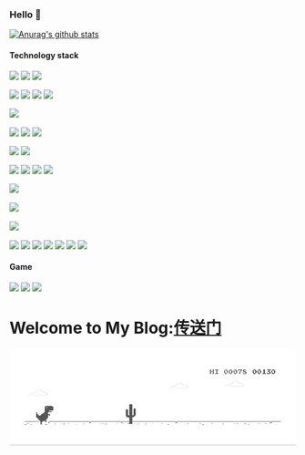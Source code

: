 ### Hello 👋

[![Anurag's github stats](https://github-readme-stats.vercel.app/api?username=piaohan&show_icons=true&theme=onedark)](https://blog.mypzh.com)&ensp;

#### Technology stack
[![](https://img.shields.io/badge/-Linux-fcc624?style=flat-square&logo=linux&logoColor=white)]()
[![](https://img.shields.io/badge/-macOS-292e33?style=flat-square&logo=apple&logoColor=ffffff)]()
[![](https://img.shields.io/badge/-Windows-2376bc?style=flat-square&logo=windows&logoColor=ffffff)]()

[![](https://img.shields.io/badge/-Java-007396?style=flat-square&logo=java&logoColor=ffffff)]()
[![](https://img.shields.io/badge/-PHP-777BB4?style=flat-square&logo=PHP&logoColor=ffffff)]()
[![](https://img.shields.io/badge/-Python-3776AB?style=flat-square&logo=python&logoColor=ffffff)]()
[![](https://img.shields.io/badge/-go-00ADD8?style=flat-square&logo=go&logoColor=ffffff)]()

[![](https://img.shields.io/badge/-Laravel-FF2D20?style=flat-square&logo=laravel&logoColor=ffffff)]()

[![](https://img.shields.io/badge/-Redis-dc382d?style=flat-square&logo=redis&logoColor=white)]()
[![](https://img.shields.io/badge/-MongoDB-47A248?style=flat-square&logo=MongoDB&logoColor=white)]()
[![](https://img.shields.io/badge/-MySQL-003545?style=flat-square&logo=mysql&logoColor=white)]()

[![](https://img.shields.io/badge/-Vagrant-1563FF?style=flat-square&logo=vagrant&logoColor=ffffff)]()
[![](https://img.shields.io/badge/-Docker-2496ED?style=flat-square&logo=docker&logoColor=ffffff)]()

[![](https://img.shields.io/badge/-HTML5-E34F26?style=flat-square&logo=html5&logoColor=white)]()
[![](https://img.shields.io/badge/-CSS3-1572B6?style=flat-square&logo=css3&logoColor=white)]()
[![](https://img.shields.io/badge/-Vue.js-4fc08d?style=flat-square&logo=vue.js&logoColor=ffffff)]()
[![](https://img.shields.io/badge/-Node.js-43853d?style=flat-square&logo=node.js&logoColor=ffffff)]()

[![](https://img.shields.io/badge/-Git-f05032?style=flat-square&logo=git&logoColor=white)]()

[![](https://img.shields.io/badge/-Nginx-269539?style=flat-square&logo=nginx&logoColor=ffffff)]()

[![](https://img.shields.io/badge/-Ethereum-3C3C3D?style=flat-square&logo=ethereum&logoColor=ffffff)]()

[![](https://img.shields.io/badge/-JavaScript-f7e018?style=flat-square&logo=javascript&logoColor=white)]()
[![](https://img.shields.io/badge/-Bootstrap-563D7C?style=flat-square&logo=bootstrap&logoColor=white)]()
[![](https://img.shields.io/badge/-NPM-cb3837?style=flat-square&logo=npm&logoColor=white)]()
[![](https://img.shields.io/badge/-Gulp-CF4647?style=flat-square&logo=gulp&logoColor=ffffff)]()
[![](https://img.shields.io/badge/-Bower-EF5734?style=flat-square&logo=bower&logoColor=ffffff)]()
[![](https://img.shields.io/badge/-Composer-885630?style=flat-square&logo=composer&logoColor=ffffff)]()
[![](https://img.shields.io/badge/-ElasticSearch-005571?style=flat-square&logo=elasticsearch&logoColor=white)]()


#### Game

[![](https://img.shields.io/badge/-Nintendo%20Switch-D12228?style=flat-square&logo=nintendo%20switch&logoColor=ffffff)]()
[![](https://img.shields.io/badge/-Xbox-107C10?style=flat-square&logo=xbox&logoColor=ffffff)]()
[![](https://img.shields.io/badge/Steam-171a21?style=flat-square&logo=steam&logoColor=ffffff)](https://steamcommunity.com/profiles/76561198098555115/)

# Welcome to My Blog:[传送门](http://blog.mypzh.com)

![image](https://github.com/piaohan/piaohan/blob/main/dino.gif)

